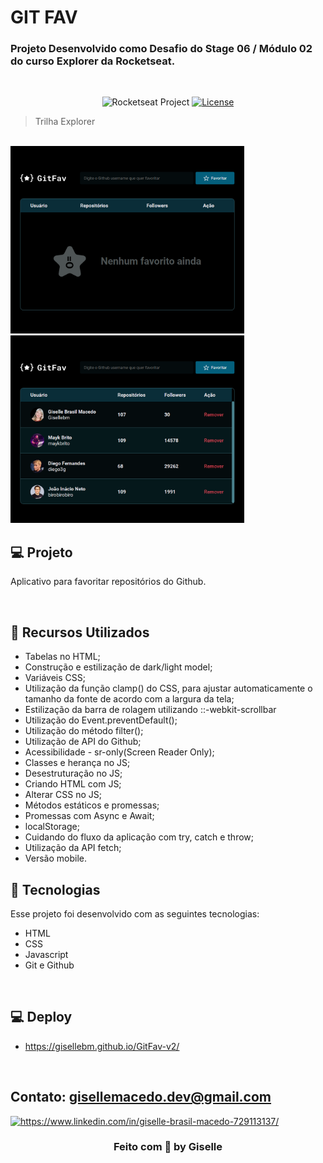 # GIT FAV

### Projeto Desenvolvido como Desafio do Stage 06 / Módulo 02 do curso Explorer da Rocketseat.

<br/>

<p align="center">
  <img src="https://img.shields.io/static/v1?label=Rocketseat&message=Education&color=8257e5&labelColor=202024" alt="Rocketseat Project" />
  <a href="LICENSE"><img  src="https://img.shields.io/static/v1?label=License&message=MIT&color=8257e5&labelColor=202024" alt="License"></a>
</p>

> Trilha Explorer

<br/>


<img src="./assets/GitFav1.png" height="300px" />

<img src="./assets/GitFav2.png" height="300px" />

<br/>

## 💻 Projeto

Aplicativo para favoritar repositórios do Github.

<br/>

## 🚀 Recursos Utilizados

- Tabelas no HTML;
- Construção e estilização de dark/light model;
- Variáveis CSS;
- Utilização  da função clamp() do CSS, para ajustar automaticamente o tamanho da fonte de acordo com a largura da tela;
- Estilização da barra de rolagem utilizando ::-webkit-scrollbar
- Utilização do Event.preventDefault();
- Utilização do método filter();
- Utilização de API do Github;
- Acessibilidade - sr-only(Screen Reader Only);
- Classes e herança no JS;
- Desestruturação no JS;
- Criando HTML com JS;
- Alterar CSS no JS;
- Métodos estáticos e promessas;
- Promessas com Async e Await;
- localStorage;
- Cuidando do fluxo da aplicação com try, catch e throw;
- Utilização da API fetch;
- Versão mobile.
  <br/>

## 🚀 Tecnologias

Esse projeto foi desenvolvido com as seguintes tecnologias:

- HTML
- CSS
- Javascript
- Git e Github
<br/>

## 💻 Deploy 
- https://gisellebm.github.io/GitFav-v2/

<br/>

## Contato: gisellemacedo.dev@gmail.com

<a href="https://www.linkedin.com/in/giselle-brasil-macedo-729113137/" target="_blank"><img src="https://raw.githubusercontent.com/rahuldkjain/github-profile-readme-generator/master/src/images/icons/Social/linked-in-alt.svg" alt="https://www.linkedin.com/in/giselle-brasil-macedo-729113137/" height="30" width="40" /></a>
<br/>




<h3 align="center">Feito com 💜 by Giselle</h3>
